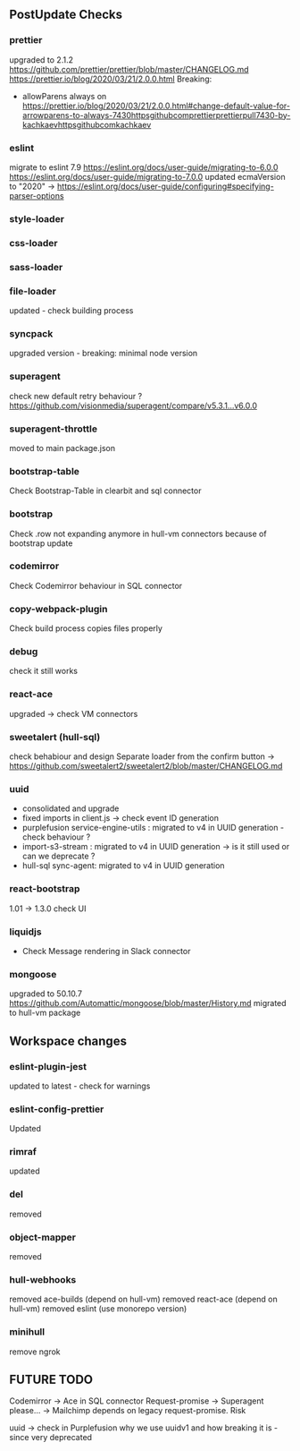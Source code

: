 ## PostUpdate Checks

### prettier

upgraded to 2.1.2
https://github.com/prettier/prettier/blob/master/CHANGELOG.md
https://prettier.io/blog/2020/03/21/2.0.0.html
Breaking:

- allowParens always on
  https://prettier.io/blog/2020/03/21/2.0.0.html#change-default-value-for-arrowparens-to-always-7430httpsgithubcomprettierprettierpull7430-by-kachkaevhttpsgithubcomkachkaev

### eslint

migrate to eslint 7.9
https://eslint.org/docs/user-guide/migrating-to-6.0.0
https://eslint.org/docs/user-guide/migrating-to-7.0.0
updated ecmaVersion to "2020" -> https://eslint.org/docs/user-guide/configuring#specifying-parser-options

### style-loader
### css-loader
### sass-loader
### file-loader

updated - check building process

### syncpack
upgraded version - breaking: minimal node version

### superagent

check new default retry behaviour ?
https://github.com/visionmedia/superagent/compare/v5.3.1...v6.0.0

### superagent-throttle

moved to main package.json

### bootstrap-table

Check Bootstrap-Table in clearbit and sql connector

### bootstrap

Check .row not expanding anymore in hull-vm connectors because of bootstrap update

### codemirror

Check Codemirror behaviour in SQL connector

### copy-webpack-plugin

Check build process copies files properly

### debug

check it still works

### react-ace
upgraded -> check VM connectors

### sweetalert (hull-sql)

check behabiour and design
Separate loader from the confirm button ->
https://github.com/sweetalert2/sweetalert2/blob/master/CHANGELOG.md

### uuid

- consolidated and upgrade
- fixed imports in client.js -> check event ID generation
- purplefusion service-engine-utils : migrated to v4 in UUID generation - check behaviour ?
- import-s3-stream : migrated to v4 in UUID generation -> is it still used or can we deprecate ?
- hull-sql sync-agent: migrated to v4 in UUID generation

### react-bootstrap
1.01 -> 1.3.0
check UI

### liquidjs

- Check Message rendering in Slack connector

### mongoose
upgraded to 50.10.7
https://github.com/Automattic/mongoose/blob/master/History.md
migrated to hull-vm package


## Workspace changes

### eslint-plugin-jest

updated to latest - check for warnings

### eslint-config-prettier

Updated

### rimraf

updated

### del

removed

### object-mapper

removed

### hull-webhooks

removed ace-builds (depend on hull-vm)
removed react-ace (depend on hull-vm)
removed eslint (use monorepo version)

### minihull

remove ngrok

## FUTURE TODO

Codemirror -> Ace in SQL connector
Request-promise -> Superagent please...
-> Mailchimp depends on legacy request-promise. Risk

uuid -> check in Purplefusion why we use uuidv1 and how breaking it is - since very deprecated
